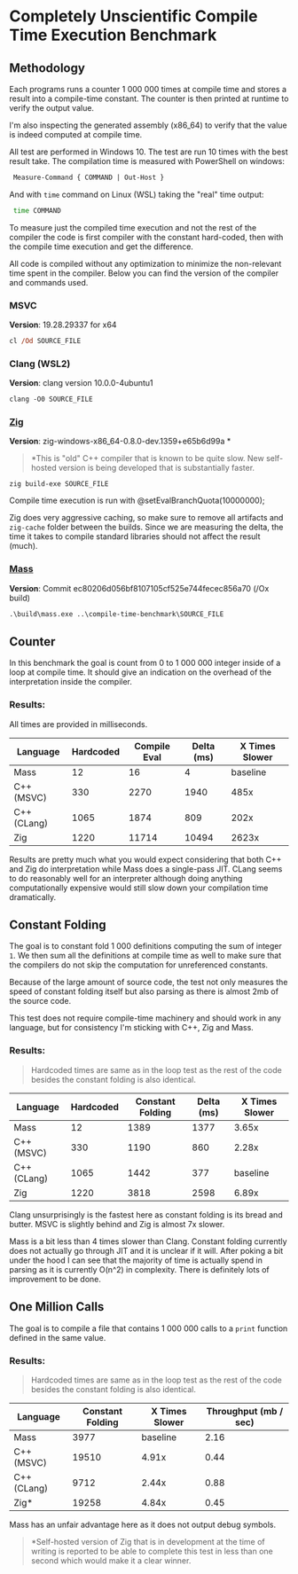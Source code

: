 # Completely Unscientific Compile Time Execution Benchmark

## Methodology

Each programs runs a counter 1 000 000 times at compile time and stores a result into a compile-time constant. The counter is then printed at runtime to verify the output value.

I'm also inspecting the generated assembly (x86_64) to verify that the value is indeed computed at compile time.

All test are performed in Windows 10. The test are run 10 times with the best result take. The compilation time is measured with PowerShell on windows:

```ps
 Measure-Command { COMMAND | Out-Host }
```

And with `time` command on Linux (WSL) taking the "real" time output:

```bash
 time COMMAND
```

To measure just the compiled time execution and not the rest of the compiler the code is first compiler with the constant hard-coded, then with the compile time execution and get the difference.

All code is compiled without any optimization to minimize the non-relevant time spent in the compiler. Below you can find the version of the compiler and commands used.

### MSVC

**Version**: 19.28.29337 for x64

```ps
cl /Od SOURCE_FILE
```

### Clang (WSL2)

**Version**: clang version 10.0.0-4ubuntu1

```ps
clang -O0 SOURCE_FILE
```


### [Zig](http://ziglang.org)

**Version**: zig-windows-x86_64-0.8.0-dev.1359+e65b6d99a *

> *This is "old" C++ compiler that is known to be quite slow. New self-hosted version is being developed that is substantially faster. 

```zig
zig build-exe SOURCE_FILE
```

Compile time execution is run with @setEvalBranchQuota(10000000);

Zig does very aggressive caching, so make sure to remove all artifacts and `zig-cache` folder between the builds. Since we are measuring the delta, the time it takes to compile standard libraries should not affect the result (much).

### [Mass](https://github.com/grassator/mass)

**Version**: Commit ec80206d056bf8107105cf525e744fecec856a70 (/Ox build)

```ps
.\build\mass.exe ..\compile-time-benchmark\SOURCE_FILE
```

## Counter

In this benchmark the goal is count from 0 to 1 000 000 integer inside of a loop at compile time. It should give an indication on the overhead of the interpretation inside the compiler.

### Results:

All times are provided in milliseconds.

Language     | Hardcoded | Compile Eval | Delta (ms) | X Times Slower
------------ | ----------|--------------|------------|----------------
Mass         | 12        | 16           | 4          | baseline
C++ (MSVC)   | 330       | 2270         | 1940       | 485x
C++ (CLang)  | 1065      | 1874         | 809        | 202x
Zig          | 1220      | 11714        | 10494      | 2623x

Results are pretty much what you would expect considering that both C++ and Zig do interpretation while Mass does a single-pass JIT. CLang seems to do reasonably well for an interpreter although doing anything computationally expensive would still slow down your compilation time dramatically.

## Constant Folding

The goal is to constant fold 1 000 definitions computing the sum of integer `1`. We then sum all the definitions at compile time as well to make sure that the compilers do not skip the computation for unreferenced constants.

Because of the large amount of source code, the test not only measures the speed of constant folding itself but also parsing as there is almost 2mb of the source code.

This test does not require compile-time machinery and should work in any language, but for consistency I'm sticking with C++, Zig and Mass.

### Results:

> Hardcoded times are same as in the loop test as the rest of the code besides the constant folding is also identical.

Language     | Hardcoded | Constant Folding | Delta (ms) | X Times Slower
------------ | ----------|------------------|------------|----------------
Mass         | 12        | 1389             | 1377       | 3.65x
C++ (MSVC)   | 330       | 1190             | 860        | 2.28x
C++ (CLang)  | 1065      | 1442             | 377        | baseline
Zig          | 1220      | 3818             | 2598       | 6.89x

Clang unsurprisingly is the fastest here as constant folding is its bread and butter. MSVC is slightly behind and Zig is almost 7x slower.

Mass is a bit less than 4 times slower than Clang. Constant folding currently does not actually go through JIT and it is unclear if it will. After poking a bit under the hood I can see that the majority of time is actually spend in parsing as it is currently O(n^2) in complexity. There is definitely lots of improvement to be done.

## One Million Calls

The goal is to compile a file that contains 1 000 000 calls to a `print` function defined in the same value.

### Results:

> Hardcoded times are same as in the loop test as the rest of the code besides the constant folding is also identical.

Language     | Constant Folding | X Times Slower | Throughput (mb / sec)
------------ | -----------------|----------------|----------------------
Mass         | 3977             | baseline       | 2.16
C++ (MSVC)   | 19510            | 4.91x          | 0.44
C++ (CLang)  | 9712             | 2.44x          | 0.88
Zig*         | 19258            | 4.84x          | 0.45

Mass has an unfair advantage here as it does not output debug symbols. 

> *Self-hosted version of Zig that is in development at the time of writing is reported to be able to complete this test in less than one second which would make it a clear winner.
